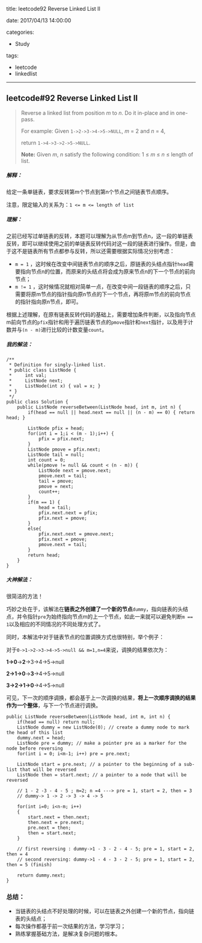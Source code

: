 title: leetcode92 Reverse Linked List II

date: 2017/04/13 14:00:00

categories:

- Study

tags:

- leetcode
- linkedlist

---

## leetcode#92 Reverse Linked List II 

>Reverse a linked list from position *m* to *n*. Do it in-place and in one-pass.
>
>For example:
>Given `1->2->3->4->5->NULL`, *m* = 2 and *n* = 4,
>
>return `1->4->3->2->5->NULL`.
>
>**Note:**
>Given *m*, *n* satisfy the following condition:
>1 ≤ *m* ≤ *n* ≤ length of list.

##### 解释：

给定一条单链表，要求反转第m个节点到第n个节点之间链表节点顺序。

注意，限定输入的关系为：`1 <= m <= length of list` 

##### 理解：

之前已经写过单链表的反转，本题可以理解为从节点m到节点n，这一段的单链表反转，即可以继续使用之前的单链表反转代码对这一段的链表进行操作。但是，由于这不是链表所有节点都参与反转，所以还需要根据实际情况分别考虑：

- `m = 1` ，这时候在改变中间链表节点的顺序之后，原链表的头结点指针`head`需要指向节点n的位置，而原来的头结点将会成为原来节点n的下一个节点的前向节点；
- `m != 1` ，这时候情况就相对简单一点，在改变中间一段链表的顺序之后，只需要将原m节点的指针指向原n节点的下一个节点，再将原m节点的前向节点的指针指向原n节点，即可。

根据上述理解，在原有链表反转代码的基础上，需要增加条件判断，以及指向节点m前向节点的`pfix`指针和用于遍历链表节点的`pmove`指针和`next`指针，以及用于计数并与`(n - m)`进行比较的计数变量`count`。

##### 我的解法：

```
/**
 * Definition for singly-linked list.
 * public class ListNode {
 *     int val;
 *     ListNode next;
 *     ListNode(int x) { val = x; }
 * }
 */
public class Solution {
    public ListNode reverseBetween(ListNode head, int m, int n) {
        if(head == null || head.next == null || (n - m) == 0) { return head; }

        ListNode pfix = head;
        for(int i = 1;i < (m - 1);i++) {
            pfix = pfix.next;
        }
        ListNode pmove = pfix.next;
        ListNode tail = null;
        int count = 0;
        while(pmove != null && count < (n - m)) {
            ListNode next = pmove.next;
            pmove.next = tail;
            tail = pmove;
            pmove = next;
            count++;
        }
        if(m == 1) {
            head = tail;
            pfix.next.next = pfix;
            pfix.next = pmove;
        }
        else{
            pfix.next.next = pmove.next;
            pfix.next = pmove;
            pmove.next = tail;
        }
        return head;
    }
}
```

##### 大神解法：

很简洁的方法！

巧妙之处在于，该解法在**链表之外创建了一个新的节点**`dummy`，指向链表的头结点，并令指针`pre`为始终指向节点m的上一个节点，如此一来就可以避免判断`m == 1`以及相应的不同情况的不同处理方式了。

同时，本解法中对于链表节点的位置调换方式也很特别，举个例子：

对于`0->1->2->3->4->5->null && m=1,n=4`来说，调换的结果依次为：

**1->0**->**2**->3->4->5->null

**2->1->0**->**3**->4->5->null

**3->2->1->0**->4->5->null

可见，下一次的顺序调换，都会基于上一次调换的结果，**将上一次顺序调换的结果作为一个整体**，与下一个节点进行调换。

```
public ListNode reverseBetween(ListNode head, int m, int n) {
    if(head == null) return null;
    ListNode dummy = new ListNode(0); // create a dummy node to mark the head of this list
    dummy.next = head;
    ListNode pre = dummy; // make a pointer pre as a marker for the node before reversing
    for(int i = 0; i<m-1; i++) pre = pre.next;
    
    ListNode start = pre.next; // a pointer to the beginning of a sub-list that will be reversed
    ListNode then = start.next; // a pointer to a node that will be reversed
    
    // 1 - 2 -3 - 4 - 5 ; m=2; n =4 ---> pre = 1, start = 2, then = 3
    // dummy-> 1 -> 2 -> 3 -> 4 -> 5
    
    for(int i=0; i<n-m; i++)
    {
        start.next = then.next;
        then.next = pre.next;
        pre.next = then;
        then = start.next;
    }
    
    // first reversing : dummy->1 - 3 - 2 - 4 - 5; pre = 1, start = 2, then = 4
    // second reversing: dummy->1 - 4 - 3 - 2 - 5; pre = 1, start = 2, then = 5 (finish)

    return dummy.next; 
}
```

### 总结：

- 当链表的头结点不好处理的时候，可以在链表之外创建一个新的节点，指向链表的头结点；
- 每次操作都基于前一次结果的方法，学习学习；
- 熟练掌握基础方法，是解决复杂问题的根本。